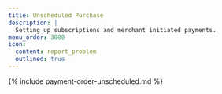 ```yaml
---
title: Unscheduled Purchase
description: |
  Setting up subscriptions and merchant initiated payments.
menu_order: 3000
icon:
  content: report_problem
  outlined: true
---
```


{% include payment-order-unscheduled.md %}
